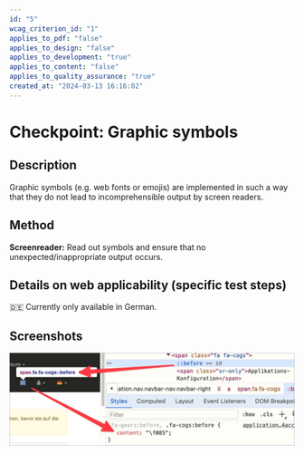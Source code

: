 ```yaml
---
id: "5"
wcag_criterion_id: "1"
applies_to_pdf: "false"
applies_to_design: "false"
applies_to_development: "true"
applies_to_content: "false"
applies_to_quality_assurance: "true"
created_at: "2024-03-13 16:16:02"
---
```


# Checkpoint: Graphic symbols

## Description

Graphic symbols (e.g. web fonts or emojis) are implemented in such a way that they do not lead to incomprehensible output by screen readers.

## Method

**Screenreader:** Read out symbols and ensure that no unexpected/inappropriate output occurs.

## Details on web applicability (specific test steps)

🇩🇪 Currently only available in German.

## Screenshots

![Per Webfont eingebundenes Symbol in A4AA](images/per-webfont-eingebundenes-symbol-in-a4aa.png)